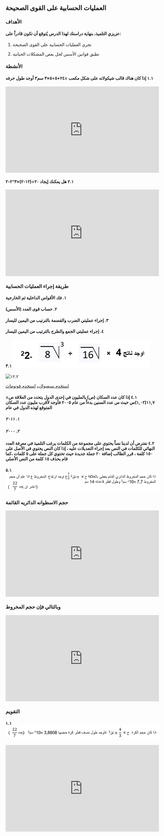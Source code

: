 ## العمليات الحسابية على القوى الصحيحة

### الأهداف

#### عزيزي التلميذ، بنهاية دراستك لهذا الدرس يُتوقع أن تكون قادراً على:

1. تجري العمليات الحسابية على القوى الصحيحة

2. تطبق قوانين الأسس لحل بعض المشكلات الحياتية

### الأنشطة

#### ١.١ إذا كان هناك قالب شيكولاته على شكل مكعب =٢٤+٥÷٥×٣ سم٣ أوجد طول حرفه

<div style="position: relative; padding-bottom: 56.25%; height: 0; overflow: hidden; z-index: 0;">
  <iframe style="position: absolute; top: 0; left: 0; width: 100%; height: 100%;" src="https://www.youtube.com/embed/L_N8IWCYMiY" frameborder="0" allow="accelerometer; autoplay; clipboard-write; encrypted-media; gyroscope; picture-in-picture" allowfullscreen></iframe>
</div>

#### ٢.١ هل يمكنك إيجاد ٢٠÷(١٢-٢)×٣^٢-٢

<div style="position: relative; padding-bottom: 56.25%; height: 0; overflow: hidden;">
  <iframe style="position: absolute; top: 0; left: 0; width: 100%; height: 100%;" src="https://www.youtube.com/embed/Bo5TGekKcyQ" frameborder="0" allow="accelerometer; autoplay; clipboard-write; encrypted-media; gyroscope; picture-in-picture" allowfullscreen></iframe>
</div>

### طريقة إجراء العمليات الحسابية

#### ١. فك الأقواس الداخلية ثم الخارجية

#### ٢. حساب قوى العدد (الأسس)

#### ٣. إجراء عمليتي الضرب والقسمة بالترتيب من اليمين لليسار

#### ٤. إجراء عمليتي الجمع والطرح بالترتيب من اليمين لليسار

#### ٣.١ ![١٢.١](../Images/lec12-1.png)

![١٢.٢](https://i.ytimg.com/vi/Dfwl4S3CtZk/sddefault.jpg)

<a href="https://ar.symbolab.com/" target="_blank">استخدم سيمبولاب</a>
<a href="https://photomath.com/install/" target="_blank">استخدم فوتوماث</a>

#### ٤.١ إذا كان عدد السكان (ص) بالمليون في إحدى الدول يتحدد من العلاقة ص= ١١,٧(١,٠٢)س حيث س عدد السنين بدءاً من عام ٢٠٠٥ فأوجد لأقرب مليون عدد السكان المتوقع لهذه الدول في عام

##### ١. ٢٠١١

##### ٢. ٢٠٠٠

#### ٤.٢ نفترض أن لدينا نصاً يحتوي على مجموعة من الكلمات يرغب التلميذ في معرفة العدد النهائي للكلمات في النص بعد إجراء التعديلات عليه ، إذا كان النص يحتوي في الأصل على ١٥٠ كلمة ، قرر الطالب إضافة ٢٠ جملة جديدة حيث تحتوي كل جملة على ٥ كلمات ،كما قام بحذف ١٥ كلمة من النص الأصلي

#### ٥.١ ![١٢.٣](../Images/lec12-2.png)

### حجم الاسطوانه الدائريه القائمة

<div style="position: relative; padding-bottom: 56.25%; height: 0; overflow: hidden;">
  <iframe style="position: absolute; top: 0; left: 0; width: 100%; height: 100%;" src="https://www.youtube.com/embed/0Af7sMxdbCw" frameborder="0" allow="accelerometer; autoplay; clipboard-write; encrypted-media; gyroscope; picture-in-picture" allowfullscreen></iframe>
</div>

### وبالتالي فإن حجم المخروط

<div style="position: relative; padding-bottom: 56.25%; height: 0; overflow: hidden;">
  <iframe style="position: absolute; top: 0; left: 0; width: 100%; height: 100%;" src="https://www.youtube.com/embed/fu29vN9Rv7o" frameborder="0" allow="accelerometer; autoplay; clipboard-write; encrypted-media; gyroscope; picture-in-picture" allowfullscreen></iframe>
</div>

### التقويم

#### ١.١ ![١٢.٤](../Images/lec12-3.png)

<div style="position: relative; padding-bottom: 56.25%; height: 0; overflow: hidden;">
  <iframe style="position: absolute; top: 0; left: 0; width: 100%; height: 100%;" src="https://www.youtube.com/embed/oAah2H9unMY" frameborder="0" allow="accelerometer; autoplay; clipboard-write; encrypted-media; gyroscope; picture-in-picture" allowfullscreen></iframe>
</div>
